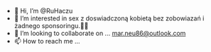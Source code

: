 - 👋 Hi, I’m @RuHaczu
- 👀 I’m interested in sex z doswiadczoną kobietą bez zobowiazań i żadnego sponsoringu.💋🔥
- 💞️ I’m looking to collaborate on ... mar.neu86@outlook.com
- 📫 How to reach me ...

<!---
RuHaczu/RuHaczu is a ✨ special ✨ repository because its `README.md` (this file) appears on your GitHub profile.
You can click the Preview link to take a look at your changes.
--->
